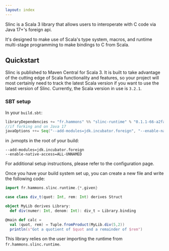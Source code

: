 ```yaml
---
layout: index
---
```


Slinc is a Scala 3 library that allows users to interoperate with C code via Java 17+'s foreign api. 

It's designed to make use of Scala's type system, macros, and runtime multi-stage programming to make bindings to C from Scala.

## Quickstart 

Slinc is published to Maven Central for Scala 3. It is built to take advantage of the cutting edge of Scala functionality and features, so your project will most certainly need to track the latest Scala version if you want to use the latest version of Slinc. Currently, the Scala version in use is `3.2.1`. 

### SBT setup 

In your `build.sbt`:

```scala
libraryDependencies += "fr.hammons" %% "slinc-runtime" % "0.1.1-66-a2fa26-DIRTYd1a2c450"
//if forking and on Java 17
javaOptions ++= Seq("--add-modules=jdk.incubator.foreign", "--enable-native-access=ALL-UNNAMED")
```

in .jvmopts in the root of your build:
```
--add-modules=jdk.incubator.foreign
--enable-native-access=ALL-UNNAMED
```

For additional setup instructions, please refer to the configuration page.

Once you have your build system set up, you can create a new file and write the following code: 

```scala
import fr.hammons.slinc.runtime.{*,given}

case class div_t(quot: Int, rem: Int) derives Struct 

object MyLib derives Library:
  def div(numer: Int, denom: Int): div_t = Library.binding

@main def calc = 
  val (quot, rem) = Tuple.fromProduct(MyLib.div(5,2))
  println(s"Got a quotient of $quot and a remainder of $rem")
```

This library relies on the user importing the runtime from `fr.hammons.slinc.runtime`.